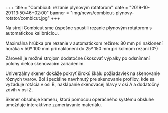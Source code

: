 +++
title = "Combicut: rezanie plynovým rotátorom"
date = "2019-10-29T13:50:46+02:00"
banner = "img/news/combicut-plynovy-rotator/combicut.jpg"
+++

Na stroji Combicut sme úspešne spustili rezanie plynovým rotátorom s automatickou
kalibráciou.
<!--more-->
Maximálna hrúbka pre rezanie v automatickom režime:
80 mm pri naklonení horáka v 50º
100 mm pri naklonení do 25º
150 mm pri kolmom rezaní (0º)

Zároveň je možné strojom dodatočne úkosovať výpalky po odsnímaní polohy dielca skenovacím zariadením.

Univerzálny skener dokáže pokryť širokú škálu požiadaviek na skenovanie rôznych tvarov.
Bol špeciálne navrhnutý pre skenovanie profilov, kde sa vyžaduje rotácia v osi B, naklápanie skenovacej hlavy v osi A a dodatočný zdvih v osi Z.

Skener obsahuje kameru, ktorá pomocou operačného systému obsluhe umožňuje interaktívne zameriavanie materiálu.
